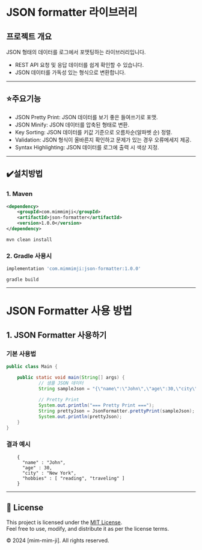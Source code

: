 # JSON formatter 라이브러리

## 프로젝트 개요

JSON 형태의 데이터를 로그에서 포맷팅하는 라이브러리입니다.
- REST API 요청 및 응답 데이터를 쉽게 확인할 수 있습니다.
- JSON 데이터를 가독성 있는 형식으로 변환합니다.
---

## ⭐주요기능
- JSON Pretty Print: JSON 데이터를 보기 좋은 들여쓰기로 포맷.
- JSON Minify: JSON 데이터를 압축된 형태로 변환.
- Key Sorting: JSON 데이터를 키값 기준으로 오름차순(알파벳 순) 정렬.
- Validation: JSON 형식이 올바른지 확인하고 문제가 있는 경우 오류메세지 제공.
- Syntax Highlighting: JSON 데이터를 로그에 출력 시 색상 지정.
---

## ✔️설치방법

### 1. Maven 

```xml
<dependency>
    <groupId>com.mimmimji</groupId>
    <artifactId>json-formatter</artifactId>
    <version>1.0.0</version>
</dependency>
 ```
```
mvn clean install
```

### 2. Gradle 사용시

```gradle
implementation 'com.mimmimji:json-formatter:1.0.0'
```
```
gradle build
```

---
# JSON Formatter 사용 방법
## 1. **JSON Formatter 사용하기**

### **기본 사용법**

```java
public class Main {

	public static void main(String[] args) {
            // 샘플 JSON 데이터
            String sampleJson = "{\"name\":\"John\",\"age\":30,\"city\":\"New York\",\"hobbies\":[\"reading\",\"traveling\"]}";
    
            // Pretty Print
            System.out.println("=== Pretty Print ===");
            String prettyJson = JsonFormatter.prettyPrint(sampleJson);
            System.out.println(prettyJson);
	}
}
```

### 결과 예시

```
    {
      "name" : "John",
      "age" : 30,
      "city" : "New York",
      "hobbies" : [ "reading", "traveling" ]
    }
```


---
## 📜 License

This project is licensed under the [MIT License](LICENSE).  
Feel free to use, modify, and distribute it as per the license terms.

© 2024 [mim-mim-ji]. All rights reserved.
